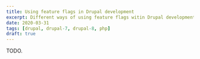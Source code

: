 ```yaml
---
title: Using feature flags in Drupal development
excerpt: Different ways of using feature flags witin Drupal development
date: 2020-03-31
tags: [drupal, drupal-7, drupal-8, php]
draft: true
---
```


TODO.
